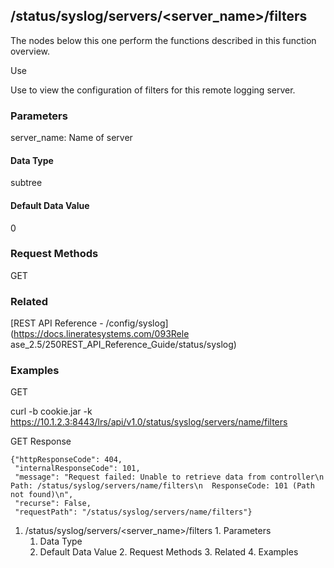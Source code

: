 ## /status/syslog/servers/<server_name>/filters

The nodes below this one perform the functions described in this function
overview.

Use

Use to view the configuration of filters for this remote logging server.

### Parameters

server_name: Name of server

#### Data Type

subtree

#### Default Data Value

0

### Request Methods

GET

### Related

[REST API Reference - /config/syslog](https://docs.lineratesystems.com/093Rele
ase_2.5/250REST_API_Reference_Guide/status/syslog)

### Examples

GET

curl -b cookie.jar -k
https://10.1.2.3:8443/lrs/api/v1.0/status/syslog/servers/name/filters

GET Response

    
    {"httpResponseCode": 404,
     "internalResponseCode": 101,
     "message": "Request failed: Unable to retrieve data from controller\n  Path: /status/syslog/servers/name/filters\n  ResponseCode: 101 (Path not found)\n",
     "recurse": False,
     "requestPath": "/status/syslog/servers/name/filters"}
    

  1. /status/syslog/servers/<server_name>/filters
    1. Parameters
      1. Data Type
      2. Default Data Value
    2. Request Methods
    3. Related
    4. Examples


